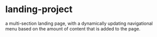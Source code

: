 # landing-project
 a multi-section landing page, with a dynamically updating navigational menu based on the amount of content that is added to the page.

